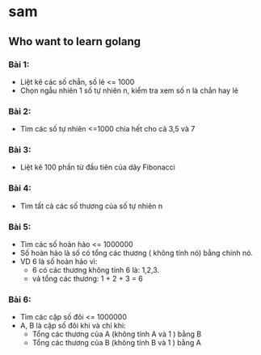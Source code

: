 # sam
Who want to learn golang
---
### Bài 1:
- Liệt kê các số chẵn, số lẻ <= 1000
- Chọn ngẫu nhiên 1 số tự nhiên n, kiểm tra xem số n là chắn hay lẻ

### Bài 2:
- Tìm các số tự nhiên <=1000 chia hết cho cả 3,5 và 7

### Bài 3:
- Liệt kê 100 phần từ đầu tiên của dãy Fibonacci

### Bài 4:
- Tìm tất cả các số thương của số tự nhiên n

### Bài 5:
- Tìm các số hoàn hảo <= 1000000
- Số hoàn hảo là số có tổng các thương ( không tính nó) bằng chính nó.
- VD 6 là số hoàn hảo vì:
    - 6 có các thương không tính 6 là: 1,2,3.
    - vả tổng các thương: 1 + 2 + 3 = 6

### Bài 6: 
- Tìm các cặp số đôi <= 1000000
- A, B là cặp số đôi khi và chỉ khi:
  - Tổng các thương của A (không tính A và 1 ) bằng B
  - Tổng các thương của B (không tính B và 1 ) bằng A
